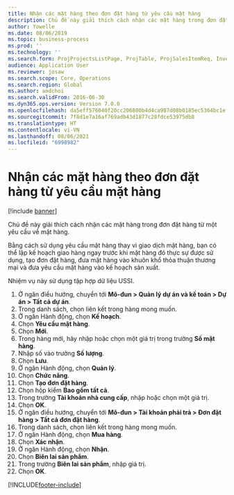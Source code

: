 ```yaml
---
title: Nhận các mặt hàng theo đơn đặt hàng từ yêu cầu mặt hàng
description: Chủ đề này giải thích cách nhận các mặt hàng trong đơn đặt hàng từ một yêu cầu về mặt hàng.
author: Yowelle
ms.date: 08/06/2019
ms.topic: business-process
ms.prod: ''
ms.technology: ''
ms.search.form: ProjProjectsListPage, ProjTable, ProjSalesItemReq, InventItemIdLookupSimple, PurchCreateFromSalesOrder, VendAccountItemLookup, PurchTable, PurchEditLines
audience: Application User
ms.reviewer: josaw
ms.search.scope: Core, Operations
ms.search.region: Global
ms.author: andchoi
ms.search.validFrom: 2016-06-30
ms.dyn365.ops.version: Version 7.0.0
ms.openlocfilehash: da5eff576040f20cc206800b4d4ca987d08b0185ec5364bc1efc940f85d36371
ms.sourcegitcommit: 7f8d1e7a16af769adb43d1877c28fdce53975db8
ms.translationtype: HT
ms.contentlocale: vi-VN
ms.lasthandoff: 08/06/2021
ms.locfileid: "6998982"
---
```

# <a name="receive-items-on-purchase-order-from-item-requirement"></a>Nhận các mặt hàng theo đơn đặt hàng từ yêu cầu mặt hàng

[!include [banner](../../includes/banner.md)]

Chủ đề này giải thích cách nhận các mặt hàng trong đơn đặt hàng từ một yêu cầu về mặt hàng.

Bằng cách sử dụng yêu cầu mặt hàng thay vì giao dịch mặt hàng, bạn có thể lập kế hoạch giao hàng ngay trước khi mặt hàng đó thực sự được sử dụng, tạo đơn đặt hàng, đưa mặt hàng vào khuôn khổ thỏa thuận thương mại và đưa yêu cầu mặt hàng vào kế hoạch sản xuất. 

Nhiệm vụ này sử dụng tập hợp dữ liệu USSI.

1. Ở ngăn điều hướng, chuyển tới **Mô-đun > Quản lý dự án và kế toán > Dự án > Tất cả dự án**.
2. Trong danh sách, chọn liên kết trong hàng mong muốn.
3. Ở ngăn Hành động, chọn **Kế hoạch**.
4. Chọn **Yêu cầu mặt hàng**.
5. Chọn **Mới**.
6. Trong hàng mới, hãy nhập hoặc chọn một giá trị trong trường **Số mặt hàng**.
7. Nhập số vào trường **Số lượng**.
8. Chọn **Lưu**.
9. Ở ngăn Hành động, chọn **Quản lý**.
10. Chọn **Chức năng**.
11. Chọn **Tạo đơn đặt hàng**.
12. Chọn hộp kiểm **Bao gồm tất cả**.
13. Trong trường **Tài khoản nhà cung cấp**, nhập hoặc chọn một giá trị.
14. Chọn **OK**.
15. Ở ngăn điều hướng, chuyển tới **Mô-đun > Tài khoản phải trả > Đơn đặt hàng > Tất cả đơn đặt hàng**.
16. Trong danh sách, chọn liên kết trong hàng mong muốn.
17. Ở ngăn Hành động, chọn **Mua hàng**.
18. Chọn **Xác nhận**.
19. Ở ngăn Hành động, chọn **Nhận**.
20. Chọn **Biên lai sản phẩm**.
21. Trong trường **Biên lai sản phẩm**, nhập giá trị.
22. Chọn **OK**.



[!INCLUDE[footer-include](../../includes/footer-banner.md)]